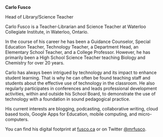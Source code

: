 **Carlo Fusco**

Head of Library/Science Teacher

Carlo Fusco is a Teacher-Librarian and Science Teacher at Waterloo Collegiate Institute, in Waterloo, Ontario. 

In the course of his career he has been a Guidance Counselor, Special Education Teacher, Technology Teacher, a Department Head, an Elementary School Teacher, and a College Professor. However, he has primarily been a High School Science Teacher teaching Biology and Chemistry for over 20 years.

Carlo has always been intrigued by technology and its impact to enhance student learning. That is why he can often be found teaching staff and students about the effective use of technology in the classroom. He also regularly participates in conferences and leads professional development activities, within and outside his School Board, to demonstrate the use of technology with a foundation in sound pedagogical practice.

His current interests are blogging, podcasting, collaborative writing, cloud based tools, Google Apps for Education, mobile computing, and micro-computers.

You can find  his digital footprint at [fusco.ca](https://fusco.ca) or on Twitter [@mrfusco](https://twitter.com/mrfusco).